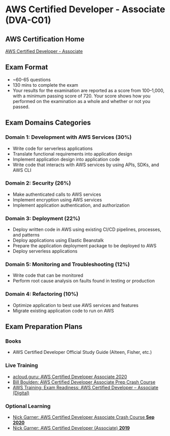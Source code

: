 # AWS Certified Developer - Associate (DVA-C01)

## AWS Certification Home
[AWS Certified Developer - Associate](https://aws.amazon.com/certification/certified-developer-associate/)

## Exam Format
- ~60-65 questions
- 130 mins to complete the exam
- Your results for the examination are reported as a score from 100–1,000, with a minimum passing score of 720. Your score shows how you performed on the examination as a whole and whether or not you passed.

## Exam Domains Categories

### Domain 1: Development with AWS Services (30%)
- Write code for serverless applications
- Translate functional requirements into application design
- Implement application design into application code
- Write code that interacts with AWS services by using APIs, SDKs, and AWS CLI

### Domain 2: Security (26%)
- Make authenticated calls to AWS services
- Implement encryption using AWS services
- Implement application authentication, and authorization

### Domain 3: Deployment (22%)
- Deploy written code in AWS using existing CI/CD pipelines, processes, and patterns
- Deploy applications using Elastic Beanstalk
- Prepare the application deployment package to be deployed to AWS
- Deploy serverless applications

### Domain 5: Monitoring and Troubleshooting (12%)
- Write code that can be monitored
- Perform root cause analysis on faults found in testing or production

### Domain 4: Refactoring (10%)
- Optimize application to best use AWS services and features
- Migrate existing application code to run on AWS

## Exam Preparation Plans

### Books
- AWS Certified Developer Official Study Guide (Alteen, Fisher, etc.)

### Live Training
- [acloud.guru: AWS Certified Developer Associate 2020](https://learn.acloud.guru/course/aws-certified-developer-associate/dashboard)
- [Bill Boulden: AWS Certified Developer Associate Prep Crash Course]()
- [AWS Training: Exam Readiness: AWS Certified Developer – Associate (Digital)](https://www.aws.training/Details/Curriculum?id=19185)

### Optional Learning
- [Nick Garner: AWS Certified Developer Associate Crash Course **Sep 2020**](https://learning.oreilly.com/live-training/courses/aws-certified-developer-associate-crash-course/0636920447825/)
- [Nick Garner: AWS Certified Developer (Associate) **2019**](https://learning.oreilly.com/videos/aws-certified-developer/9780134855158)

